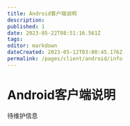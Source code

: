 ```yaml
---
title: Android客户端说明
description:
published: 1
date: 2023-05-22T08:51:16.561Z
tags:
editor: markdown
dateCreated: 2023-05-12T03:00:45.176Z
permalink: /pages/client/android/info
---
```


# Android客户端说明

待维护信息

